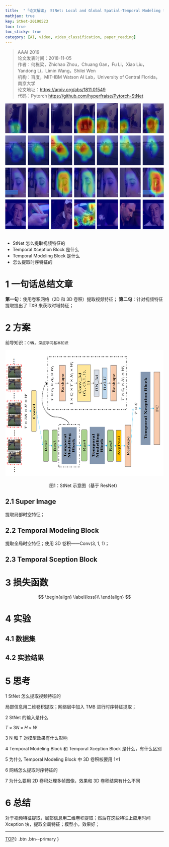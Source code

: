 ```yaml
---
title:  "「论文解读」 StNet: Local and Global Spatial-Temporal Modeling for Action Recognition"
mathjax: true
key: StNet-20190523
toc: true
toc_sticky: true
category: [AI, video, video_classification, paper_reading]
---
```

<span id='head'></span>   

>AAAI 2019  
论文发表时间：2018-11-05     
作者：何栋梁，Zhichao Zhou，Chuang Gan，Fu Li，Xiao Liu，Yandong Li，Limin Wang，Shilei Wen            
机构：百度，MIT-IBM Watson AI Lab，University of Central Florida，南京大学   
论文地址：<https://arxiv.org/abs/1811.01549>  
代码：Pytorch <https://github.com/hyperfraise/Pytorch-StNet>   

<center class="half">
  <img src="/assets/images/video/claaification/classic/StNet-Local-and-Global-Spatial-Temporal-Modeling-for-AR/activaton_maps.png" height="400"/>&emsp;
</center>

- StNet 怎么提取视频特征的    
- Temporal Xception Block 是什么    
- Temporal Modeling Block 是什么    
- 怎么提取时序特征的    

# 1 一句话总结文章
**第一句**：使用卷积网络（2D 和 3D 卷积）提取视频特征；
**第二句**：针对视频特征提取提出了 TXB 来获取时域特征；    

# 2 方案
前导知识：`CNN`，`深度学习基本知识`     

<center class="half">
  <img src="/assets/images/video/claaification/classic/StNet-Local-and-Global-Spatial-Temporal-Modeling-for-AR/StNet.png" height="400"/>&emsp;<br>图1：StNet 示意图（基于 ResNet）
</center>

## 2.1 Super Image
提取局部时空特征；   

## 2.2 Temporal Modeling Block
提取全局时空特征；使用 3D 卷积——Conv(3, 1, 1)；   

## 2.3 Temporal Sception Block

# 3 损失函数
$$
\begin{align}   
 \label{loss}\\
\end{align}
$$

# 4 实验
## 4.1 数据集


## 4.2 实验结果



# 5 思考
1 StNet 怎么提取视频特征的

局部信息用二维卷积提取；网络层中加入 TMB 进行时序特征提取；   

2 StNet 的输入是什么

$T \times 3N \times H \times W$   

3 N 和 T 对模型效果有什么影响


4 Temporal Modeling Block 和 Temporal Xception Block 是什么，有什么区别


5 为什么 Temporal Modeling Block 中 3D 卷积核要用 1×1


6 网络怎么提取时序特征的


7 为什么要用 2D 卷积处理多帧图像，效果和 3D 卷积结果有什么不同


# 6 总结
对于视频特征提取，局部信息用二维卷积提取；然后在这些特征上应用时间 Xception 块，提取全局特征；模型小，效果好；       

------------------
[TOP](#head){: .btn .btn--primary }   

